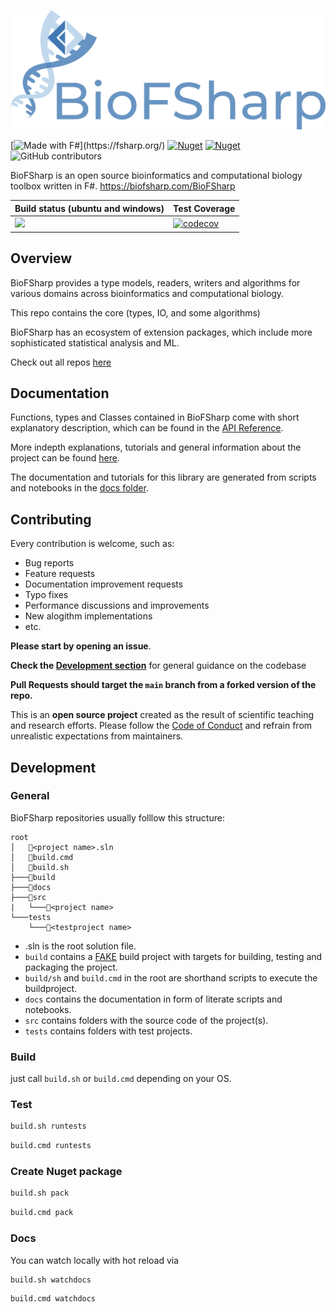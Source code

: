 ﻿
![Logo](docs/img/Logo_large.png)

[![Made with F#](https://img.shields.io/badge/Made%20with-FSharp-rgb(184,69,252).svg)](https://fsharp.org/)
[![Nuget](https://img.shields.io/nuget/v/BioFSharp?label=nuget(stable))](https://www.nuget.org/packages/BioFSharp/)
[![Nuget](https://img.shields.io/nuget/vpre/BioFSharp?label=nuget(prerelease))](https://www.nuget.org/packages/BioFSharp/)
![GitHub contributors](https://img.shields.io/github/contributors/BioFSharp/BioFSharp)

BioFSharp is an open source bioinformatics and computational biology toolbox written in F#. https://biofsharp.com/BioFSharp

| Build status (ubuntu and windows) | Test Coverage |
|---|---|
| ![](https://github.com/CSBiology/BioFSharp/actions/workflows/build-test.yml/badge.svg) | [![codecov](https://codecov.io/gh/BioFSharp/BioFSharp/branch/developer/graph/badge.svg)](https://codecov.io/gh/BioFSharp/BioFSharp) |

## Overview

BioFSharp provides a type models, readers, writers and algorithms for various domains across bioinformatics and computational biology.

This repo contains the core (types, IO, and some algorithms)

BioFSharp has an ecosystem of extension packages, which include more sophisticated statistical analysis and ML.

Check out all repos [here](https://github.com/BioFSharp)

## Documentation

Functions, types and Classes contained in BioFSharp come with short explanatory description, which can be found in the [API Reference](https://biofsharp.com/BioFSharp/reference/index.html).

More indepth explanations, tutorials and general information about the project can be found [here](http://biofsharp.com/BioFSharp).

The documentation and tutorials for this library are generated from scripts and notebooks in the [docs folder](./docs).

## Contributing

Every contribution is welcome, such as:

- Bug reports
- Feature requests
- Documentation improvement requests
- Typo fixes
- Performance discussions and improvements
- New alogithm implementations
- etc.

**Please start by opening an issue**.

**Check the [Development section](#development)** for general guidance on the codebase

**Pull Requests should target the `main` branch from a forked version of the repo.**

This is an **open source project** created as the result of scientific teaching and research efforts.
Please follow the [Code of Conduct](CODE_OF_CONDUCT.md) and refrain from unrealistic expectations from maintainers.

## Development

### General

BioFSharp repositories usually folllow this structure:

```
root
│   📄<project name>.sln
│   📄build.cmd
│   📄build.sh
├───📁build
├───📁docs
├───📁src
|   └───📁<project name>
└───tests
    └───📁<testproject name>
```

- <project name>.sln is the root solution file.
- `build` contains a [FAKE](https://fake.build/) build project with targets for building, testing and packaging the project.
- `build/sh` and `build.cmd` in the root are shorthand scripts to execute the buildproject.
- `docs` contains the documentation in form of literate scripts and notebooks. 
- `src` contains folders with the source code of the project(s).
- `tests` contains folders with test projects.

### Build

just call `build.sh` or `build.cmd` depending on your OS.

### Test

```bash
build.sh runtests
```

```bash
build.cmd runtests
```

### Create Nuget package

```bash
build.sh pack
```
```bash
build.cmd pack
```

### Docs

You can watch locally with hot reload via

```bash
build.sh watchdocs
```
```bash
build.cmd watchdocs
```